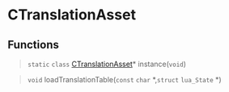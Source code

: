 # CTranslationAsset
 
## Functions
 
> `static` `class` [CTranslationAsset](lua/classes/CTranslationAsset.md)* instance(`void`)
 
> `void` loadTranslationTable(`const` `char` *,`struct` `lua_State` *)
 
